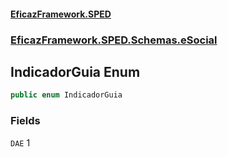 #### [EficazFramework.SPED](EficazFrameworkSPED.md 'EficazFramework SPED')
### [EficazFramework.SPED.Schemas.eSocial](EficazFramework.SPED.Schemas.eSocial.md 'EficazFramework.SPED.Schemas.eSocial')

## IndicadorGuia Enum

```csharp
public enum IndicadorGuia
```
### Fields

<a name='EficazFramework.SPED.Schemas.eSocial.IndicadorGuia.DAE'></a>

`DAE` 1